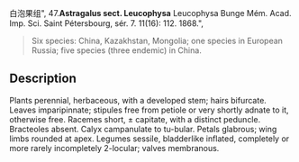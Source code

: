 白泡果组",
47.**Astragalus sect. Leucophysa** Leucophysa Bunge Mém. Acad. Imp. Sci. Saint Pétersbourg, sér. 7. 11(16): 112. 1868.",

> Six species: China, Kazakhstan, Mongolia; one species in European Russia; five species (three endemic) in China.

## Description
Plants perennial, herbaceous, with a developed stem; hairs bifurcate. Leaves imparipinnate; stipules free from petiole or very shortly adnate to it, otherwise free. Racemes short, ± capitate, with a distinct peduncle. Bracteoles absent. Calyx campanulate to tu-bular. Petals glabrous; wing limbs rounded at apex. Legumes sessile, bladderlike inflated, completely or more rarely incompletely 2-locular; valves membranous.
